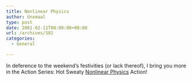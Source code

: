 ```yaml
---
title: Nonlinear Physics
author: Unxmaal
type: post
date: 2001-02-11T00:00:00+00:00
url: /archives/102
categories:
  - General

---
```

In deference to the weekend&#8217;s festivities (or lack thereof), I bring you more in the Action Series: Hot Sweaty [Nonlinear Physics][1] Action!

 [1]: http://mobydick.physics.utoronto.ca/index.html